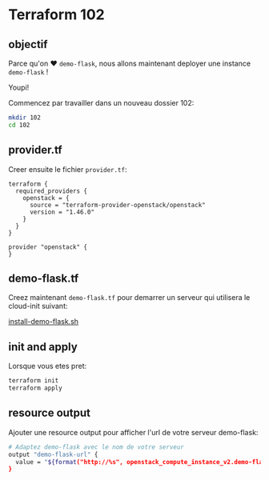 # Terraform 102

## objectif

Parce qu'on ♥ `demo-flask`, nous allons maintenant deployer une instance `demo-flask` !

Youpi!


Commencez par travailler dans un nouveau dossier 102:

```bash
mkdir 102
cd 102
```

## provider.tf

Creer ensuite le fichier `provider.tf`:
```
terraform {
  required_providers {
    openstack = {
      source = "terraform-provider-openstack/openstack"
      version = "1.46.0"
    }
  }
}

provider "openstack" {
}

```

## demo-flask.tf

Creez maintenant `demo-flask.tf` pour demarrer un serveur qui utilisera le cloud-init suivant:

[install-demo-flask.sh](files/install-demo-flask.sh)

## init and apply

Lorsque vous etes pret:
```bash
terraform init
terraform apply
```

## resource output

Ajouter une resource output pour afficher l'url de votre serveur demo-flask:

```bash
# Adaptez demo-flask avec le nom de votre serveur
output "demo-flask-url" {
  value = "${format("http://%s", openstack_compute_instance_v2.demo-flask.address)}"
}
```
